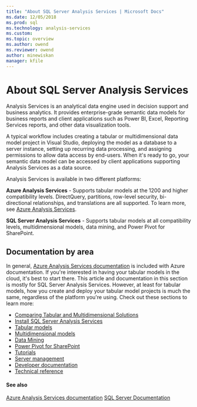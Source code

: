```yaml
---
title: "About SQL Server Analysis Services | Microsoft Docs"
ms.date: 12/05/2018
ms.prod: sql
ms.technology: analysis-services
ms.custom:
ms.topic: overview
ms.author: owend
ms.reviewer: owend
author: minewiskan
manager: kfile
---
```

# About SQL Server Analysis Services

Analysis Services is an analytical data engine used in decision support and business analytics. It provides enterprise-grade semantic data models for business reports and client applications such as Power BI, Excel, Reporting Services reports, and other data visualization tools.

A typical workflow includes creating a tabular or multidimensional data model project in Visual Studio, deploying the model as a database to a server instance, setting up recurring data processing, and assigning permissions to allow data access by end-users. When it's ready to go, your semantic data model can be accessed by client applications supporting Analysis Services as a data source.

Analysis Services is available in two different platforms:

**Azure Analysis Services** - Supports tabular models at the 1200 and higher compatibility levels. DirectQuery, partitions, row-level security, bi-directional relationships, and translations are all supported. To learn more, see [Azure Analysis Services](https://docs.microsoft.com/azure/analysis-services/).

**SQL Server Analysis Services** - Supports tabular models at all compatibility levels, multidimensional models, data mining, and Power Pivot for SharePoint.

## Documentation by area

In general, [Azure Analysis Services documentation](https://docs.microsoft.com/azure/analysis-services/) is included with Azure documentation. If you're interested in having your tabular models in the cloud, it's best to start there. This article and documentation in this section is mostly for SQL Server Analysis Services. However, at least for tabular models, how you create and deploy your tabular model projects is much the same, regardless of the platform you're using. Check out these sections to learn more:

- [Comparing Tabular and Multidimensional Solutions](../analysis-services/comparing-tabular-and-multidimensional-solutions-ssas.md)
- [Install SQL Server Analysis Services](../analysis-services/instances/install-windows/install-analysis-services.md)
- [Tabular models](../analysis-services/tabular-models/tabular-models-ssas.md)
- [Multidimensional models](../analysis-services/multidimensional-models/multidimensional-models-ssas.md)
- [Data Mining](../analysis-services/data-mining/data-mining-ssas.md)
- [Power Pivot for SharePoint](../analysis-services/power-pivot-sharepoint/power-pivot-for-sharepoint-ssas.md)
- [Tutorials](../analysis-services/analysis-services-tutorials-ssas.md)
- [Server management](../analysis-services/instances/analysis-services-instance-management.md)
- [Developer documentation](analysis-services-developer-documentation.md)
- [Technical reference](https://docs.microsoft.com/bi-reference/)

#### See also

[Azure Analysis Services documentation](https://docs.microsoft.com/azure/analysis-services/)
[SQL Server Documentation](../sql-server/sql-server-technical-documentation.md)
